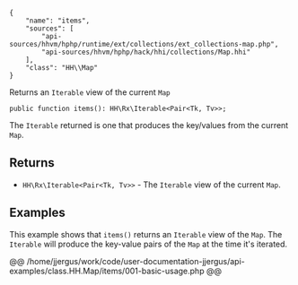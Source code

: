 ``` yamlmeta
{
    "name": "items",
    "sources": [
        "api-sources/hhvm/hphp/runtime/ext/collections/ext_collections-map.php",
        "api-sources/hhvm/hphp/hack/hhi/collections/Map.hhi"
    ],
    "class": "HH\\Map"
}
```




Returns an ` Iterable ` view of the current `` Map ``




``` Hack
public function items(): HH\Rx\Iterable<Pair<Tk, Tv>>;
```




The ` Iterable ` returned is one that produces the key/values from the
current `` Map ``.




## Returns




+ ` HH\Rx\Iterable<Pair<Tk, Tv>> ` - The `` Iterable `` view of the current ``` Map ```.




## Examples




This example shows that ` items() ` returns an `` Iterable `` view of the ``` Map ```. The ```` Iterable ```` will produce the key-value pairs of the ````` Map ````` at the time it's iterated.







@@ /home/jjergus/work/code/user-documentation-jjergus/api-examples/class.HH.Map/items/001-basic-usage.php @@
<!-- HHAPIDOC -->
